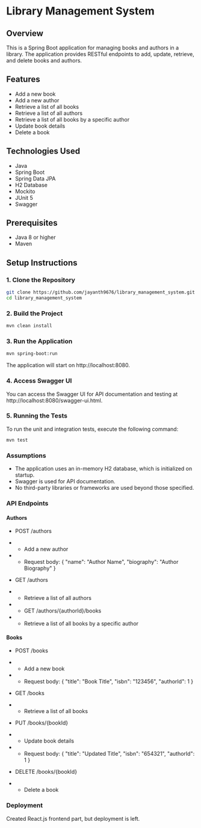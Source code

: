 # Library Management System

## Overview
This is a Spring Boot application for managing books and authors in a library. The application provides RESTful endpoints to add, update, retrieve, and delete books and authors.

## Features
- Add a new book
- Add a new author
- Retrieve a list of all books
- Retrieve a list of all authors
- Retrieve a list of all books by a specific author
- Update book details
- Delete a book

## Technologies Used
- Java
- Spring Boot
- Spring Data JPA
- H2 Database
- Mockito
- JUnit 5
- Swagger

## Prerequisites
- Java 8 or higher
- Maven

## Setup Instructions

### 1. Clone the Repository
```bash
git clone https://github.com/jayanth9676/library_management_system.git
cd library_management_system
```

### 2. Build the Project
```bash
mvn clean install
```
### 3. Run the Application
```bash
mvn spring-boot:run
```
The application will start on http://localhost:8080.

### 4. Access Swagger UI
You can access the Swagger UI for API documentation and testing at http://localhost:8080/swagger-ui.html.

### 5. Running the Tests
To run the unit and integration tests, execute the following command:

```bash
mvn test
```

### Assumptions
- The application uses an in-memory H2 database, which is initialized on startup.
- Swagger is used for API documentation.
- No third-party libraries or frameworks are used beyond those specified.

### API Endpoints
#### Authors
- POST /authors

- - Add a new author
- - Request body: { "name": "Author Name", "biography": "Author Biography" }

- GET /authors

- - Retrieve a list of all authors
- - GET /authors/{authorId}/books

- - Retrieve a list of all books by a specific author

#### Books
- POST /books

- - Add a new book
- - Request body: { "title": "Book Title", "isbn": "123456", "authorId": 1 }

- GET /books

- - Retrieve a list of all books

- PUT /books/{bookId}

- - Update book details
- - Request body: { "title": "Updated Title", "isbn": "654321", "authorId": 1 }

- DELETE /books/{bookId}

- - Delete a book

### Deployment
Created React.js frontend part, but deployment is left.